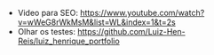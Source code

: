 -  Video para SEO: https://www.youtube.com/watch?v=wWeG8rWkMsM&list=WL&index=1&t=2s
-  Olhar os testes: https://github.com/Luiz-Hen-Reis/luiz_henrique_portfolio
